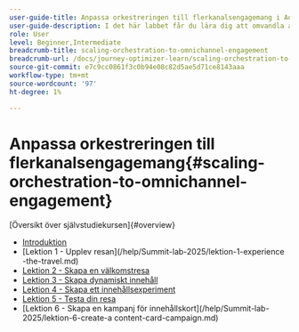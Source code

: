 ```yaml
---
user-guide-title: Anpassa orkestreringen till flerkanalsengagemang i Adobe Journey Optimizer
user-guide-description: I det här labbet får du lära dig att omvandla affärskommunikation från enkla utgående meddelanden till sofistikerade flerkanalsupplevelser. Med praktiska exempel kan ni skapa en kundresa som kombinerar proaktiv utåtriktad verksamhet med lyhört engagemang.
role: User
level: Beginner,Intermediate
breadcrumb-title: scaling-orchestration-to-omnichannel-engagement
breadcrumb-url: /docs/journey-optimizer-learn/scaling-orchestration-to-omnichannel-engagement/introduction
source-git-commit: e7c9cc0861f3c0b94e08c82d5ae5d71ce8143aaa
workflow-type: tm+mt
source-wordcount: '97'
ht-degree: 1%

---
```



# Anpassa orkestreringen till flerkanalsengagemang{#scaling-orchestration-to-omnichannel-engagement}

[Översikt över självstudiekursen]{#overview}
+ [Introduktion](/help/summit-lab-2025/introduction.md)
+ [Lektion 1 - Upplev resan]&#x200B;(/help/Summit-lab-2025/lektion-1-experience -the-travel.md)
+ [Lektion 2 - Skapa en välkomstresa](/help/summit-lab-2025/lesson-2-create-a-welcome-journey.md)
+ [Lektion 3 - Skapa dynamiskt innehåll](/help/summit-lab-2025/lesson-3-create-dynamic-content.md)
+ [Lektion 4 - Skapa ett innehållsexperiment](/help/summit-lab-2025/lesson-4-create-a-content-experiment.md)
+ [Lektion 5 - Testa din resa](/help/summit-lab-2025/lesson-5-test-your-journey.md)
+ [Lektion 6 - Skapa en kampanj för innehållskort]&#x200B;(/help/Summit-lab-2025/lektion-6-create-a content-card-campaign.md)
